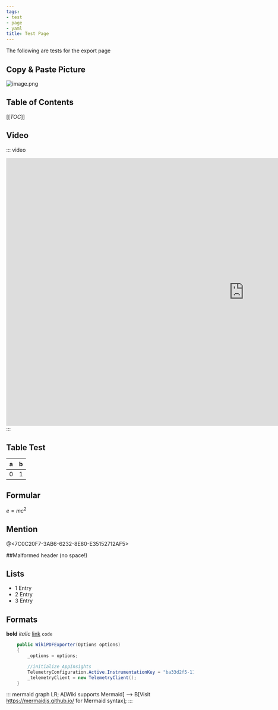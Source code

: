 ```yaml
---
tags:
- test
- page
- yaml
title: Test Page
--- 
```


The following are tests for the export page

## Copy & Paste Picture
![image.png](/.attachments/image-3f1c5596-b870-4001-812f-fb27cab47dd8.png)

## Table of Contents
[[_TOC_]]

## Video
::: video
<iframe width="1280" height="720" src="https://www.youtube.com/embed/Yatxhg2eEOc" frameborder="0" allow="accelerometer; autoplay; encrypted-media; gyroscope; picture-in-picture" allowfullscreen></iframe>
:::

## Table Test

|a | b |
|-- | - |
|0 | 1 |


## Formular
$e=mc^2$

## Mention
@<7C0C20F7-3AB6-6232-8E80-E35152712AF5> 

##Malformed header (no space!)

## Lists
- 1 Entry
- 2 Entry
- 3 Entry

## Formats
**bold** 
_italic_ 
[link](https://microsoft.com) 
`code`

```csharp
    public WikiPDFExporter(Options options)
    {
        _options = options;

        //initialize AppInsights
        TelemetryConfiguration.Active.InstrumentationKey = "ba33d2f5-1137-446b-8624-3ad0af50a7be";
        _telemetryClient = new TelemetryClient();
    }
```

::: mermaid
 graph LR;
 A[Wiki supports Mermaid] --> B[Visit https://mermaidjs.github.io/ for Mermaid syntax];
:::
